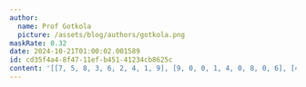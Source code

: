 ```yaml
---
author:
  name: Prof Gotkola
  picture: /assets/blog/authors/gotkola.png
maskRate: 0.32
date: 2024-10-21T01:00:02.001589
id: cd35f4a4-8f47-11ef-b451-41234cb8625c
content: '[[7, 5, 8, 3, 6, 2, 4, 1, 9], [9, 0, 0, 1, 4, 0, 8, 0, 6], [4, 0, 6, 7, 8, 9, 3, 2, 0], [8, 6, 2, 5, 7, 0, 1, 9, 0], [0, 7, 9, 4, 1, 0, 2, 0, 3], [3, 0, 0, 2, 0, 0, 5, 6, 7], [1, 0, 5, 6, 0, 0, 7, 0, 8], [2, 8, 4, 0, 3, 7, 0, 5, 1], [0, 3, 0, 8, 5, 1, 0, 0, 2]]'
---
```

